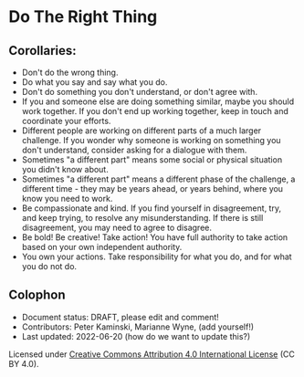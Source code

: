 # Do The Right Thing

## Corollaries:

- Don't do the wrong thing.
- Do what you say and say what you do.
- Don't do something you don't understand, or don't agree with.
- If you and someone else are doing something similar, maybe you should work together. If you don't end up working together, keep in touch and coordinate your efforts.
- Different people are working on different parts of a much larger challenge. If you wonder why someone is working on something you don't understand, consider asking for a dialogue with them.
- Sometimes "a different part" means some social or physical situation you didn't know about.
- Sometimes "a different part" means a different phase of the challenge, a different time - they may be years ahead, or years behind, where you know you need to work.
- Be compassionate and kind. If you find yourself in disagreement, try, and keep trying, to resolve any misunderstanding. If there is still disagreement, you may need to agree to disagree.
- Be bold! Be creative! Take action! You have full authority to take action based on your own independent authority.
- You own your actions. Take responsibility for what you do, and for what you do not do.

## Colophon

- Document status: DRAFT, please edit and comment!
- Contributors: Peter Kaminski, Marianne Wyne, (add yourself!)
- Last updated: 2022-06-20 (how do we want to update this?)

Licensed under [Creative Commons Attribution 4.0 International License](https://creativecommons.org/licenses/by/4.0/) (CC BY 4.0).